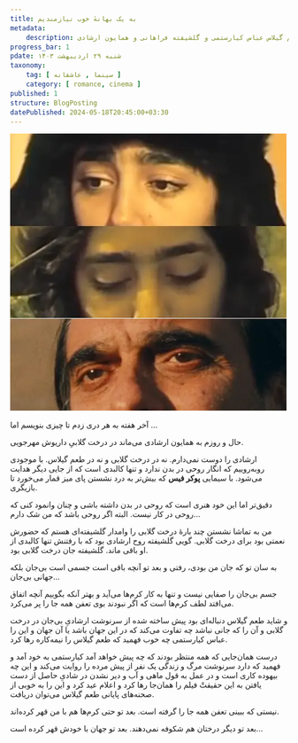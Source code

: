 ```yaml
---
title: به یک بهانهٔ خوب نیازمندیم
metadata: 
    description: نیستی که ببینی تعفن همه جا را گرفته است. بعد تو حتی کرم‌ها هم با من قهر کرده‌اند. دربارهٔ درخت گلابی داریوش مهرجویی و طعم گیلاس عباس کیارستمی و گلشیفته فراهانی و همایون ارشادی
progress_bar: 1
pdate: شنبه ۲۹ اردیبهشت ۱۴۰۳
taxonomy:
    tag: [ سینما , عاشقانه ]
    category: [ romance, cinema ]
published: 1
structure: BlogPosting
datePublished: 2024-05-18T20:45:00+03:30
---
```



![ گلشیفته فراهانی در فیلم درخت گلابی و همایون ارشادی در فیلم طعم گیلاس ](golshifteh.webp)

آخر هفته به هر دری زدم تا چیزی بنویسم اما ...

حال و روزم به همایون ارشادی می‌ماند در درخت گلابیِ داریوش مهرجویی.

ارشادی را دوست نمی‌دارم. نه در درخت گلابی و نه در طعم گیلاس. با موجودی روبه‌روییم که انگار روحی در بدن ندارد و تنها کالبدی است که از جایی دیگر هدایت می‌شود. با سیمایی **پوکر فیس** که بیش‌تر به درد نشستن پای میز قمار می‌خورد تا بازیگری. 

دقیق‌تر اما این خود هنری است که روحی در بدن داشته باشی و چنان وانمود کنی که روحی در کار نیست. البته اگر روحی باشد که من شک دارم...

من به تماشا نشستن چند بارهٔ درخت گلابی را وامدار گلشیفته‌ای هستم که حضورش نعمتی بود برای درخت گلابی. گویی گلشیفته روح ارشادی بود که با رفتنش تنها کالبدی از او باقی ماند. گلشیفته جان درخت گلابی بود.

به سان تو که جان من بودی، رفتی و بعد تو آنچه باقی است جسمی است بی‌جان بلکه جهانی بی‌جان...

جسم بی‌جان را صفایی نیست و تنها به کار کرم‌ها می‌آید و بهتر آنکه بگوییم آنچه اتفاق می‌افتد لطف کرم‌ها است که اگر نبودند بوی تعفن همه جا را پر می‌کرد.

و شاید طعم گیلاس دنباله‌ای بود پیش ساخته شده از سرنوشت ارشادیِ بی‌جان در درخت گلابی و آن را که جانی نباشد چه تفاوت می‌کند که در این جهان باشد یا آن جهان و این را عباس کیارستمی چه خوب فهمید که طعم گیلاس را نیمه‌کاره رها کرد.   

درست همان‌جایی که همه منتظر بودند که چه پیش خواهد آمد کیارستمی به خود آمد و فهمید که دارد سرنوشت مرگ و زندگی یک نفر از پیش مرده را روایت می‌کند و این چه بیهوده کاری است و در عمل به قول ماهی و آب و دیر نشدن در شادیِ حاصل از دست یافتن به این حقیقتْ فیلم را همان‌جا رها کرد و اعلام عید کرد و این را به خوبی از صحنه‌های پایانی طعم گیلاس می‌توان دریافت.

نیستی که ببینی تعفن همه جا را گرفته است. بعد تو حتی کرم‌ها هم با من قهر کرده‌اند.

بعد تو دیگر درختان هم شکوفه نمی‌دهند. بعد تو جهان با خودش قهر کرده است...